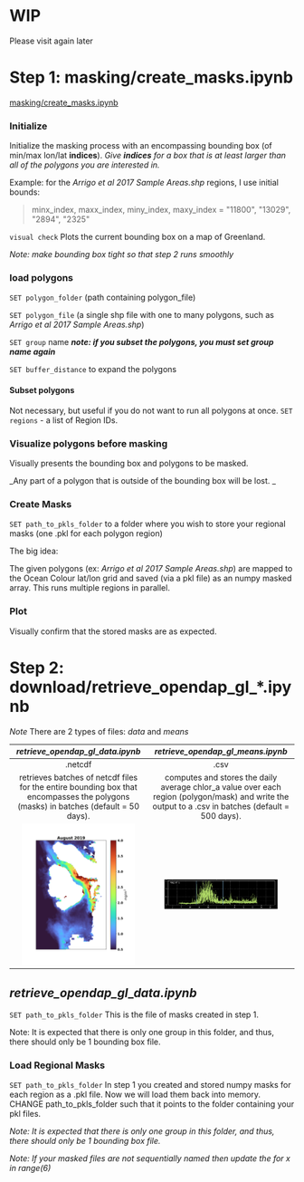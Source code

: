 # WIP 
Please visit again later

# Step 1: masking/create_masks.ipynb
[masking/create_masks.ipynb](https://github.com/tparker1/chlora_plots/blob/c0e34ab347d5392280ceb00c8096bde6909150a6/masking/create_masks.ipynb) 

### Initialize
Initialize the masking process with an encompassing bounding box (of min/max lon/lat **indices**). 
_Give **indices** for a box that is at least larger than all of the polygons you are interested in._

Example: for the _Arrigo et al 2017 Sample Areas.shp_ regions, I use initial bounds:

>minx_index, maxx_index, miny_index, maxy_index = "11800", "13029", "2894", "2325"

``visual check`` Plots the current bounding box on a map of Greenland.

_Note: make bounding box tight so that step 2 runs smoothly_


### load polygons
``SET polygon_folder``  (path containing polygon_file)

``SET polygon_file``    (a single shp file with one to many polygons, such as _Arrigo et al 2017 Sample Areas.shp_)

``SET group`` name **_note: if you subset the polygons, you must set group name again_**

``SET buffer_distance`` to expand the polygons

#### Subset polygons
Not necessary, but useful if you do not want to run all polygons at once. 
``SET regions`` - a list of Region IDs. 

###  Visualize polygons before masking
Visually presents the bounding box and polygons to be masked. 

_Any part of a polygon that is outside of the bounding box will be lost. _

### Create Masks
``SET path_to_pkls_folder`` to a folder where you wish to store your regional masks (one .pkl for each polygon region)
   
The big idea:

The given polygons (ex: _Arrigo et al 2017 Sample Areas.shp_) are mapped to the Ocean Colour lat/lon grid and saved (via a pkl file) as an numpy masked array. This runs multiple regions in parallel. 

### Plot
Visually confirm that the stored masks are as expected.



# Step 2: download/retrieve_opendap_gl_*.ipynb
_Note_ There are 2 types of files: _data_ and _means_

_retrieve_opendap_gl__**_data_**_.ipynb_            |  _retrieve_opendap_gl__**_means_**_.ipynb_ 
:-------------------------:|:-------------------------:
.netcdf | .csv
retrieves batches of netcdf files for the entire bounding box that encompasses the polygons (masks) in batches (default = 50 days). | computes and stores the daily average chlor_a value over each region (polygon/mask) and write the output to a .csv in batches (default = 500 days). 
<img src="images/data.png" alt="timeseries plot of chlorophyll means for six different regions" width="200"/> |  <img src="images/means.png" alt="timeseries plot of chlorophyll means for six different regions" width="200"/>

## _retrieve_opendap_gl__**_data_**_.ipynb_  
``SET path_to_pkls_folder`` This is the file of masks created in step 1. 

Note: It is expected that there is only one group in this folder, and thus, there should only be 1 bounding box file. 

### Load Regional Masks
``SET path_to_pkls_folder`` In step 1 you created and stored numpy masks for each region as a .pkl file. Now we will load them back into memory. CHANGE path_to_pkls_folder such that it points to the folder containing your pkl files. 

_Note: It is expected that there is only one group in this folder, and thus, there should only be 1 bounding box file._


_Note: If your masked files are not sequentially named then update the for x in range(6)_






